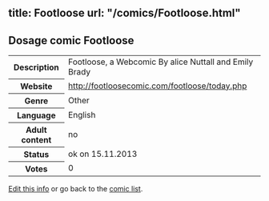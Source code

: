 title: Footloose
url: "/comics/Footloose.html"
---
Dosage comic Footloose
-----------------------------------------

<p id="msg"></p>
<script type="text/javascript">
if (window.location.search === '?edit_info_mail=sent_ok') {
  var elem = document.getElementById("msg");
  elem.innerHTML = 'Edited information sucessfully sent for review, which is usually done daily. Thanks!';
  elem.className = 'ok';
}
</script>
<table class="comicinfo">
<tr>
<th>Description</th><td>Footloose, a Webcomic By alice Nuttall and Emily Brady</td>
</tr>
<tr>
<th>Website</th><td><a href="http://footloosecomic.com/footloose/today.php">http://footloosecomic.com/footloose/today.php</a></td>
</tr>
<tr>
<th>Genre</th><td>Other</td>
</tr>
<tr>
<th>Language</th><td>English</td>
</tr>
<tr>
<th>Adult content</th><td>no</td>
</tr>
<tr>
<th>Status</th><td>ok on 15.11.2013</td>
</tr>
<tr>
<th>Votes</th><td>0</td>
</tr>
</table>

[Edit this info](Footloose_edit.html) or go back to the [comic list](../comic-index.html).
